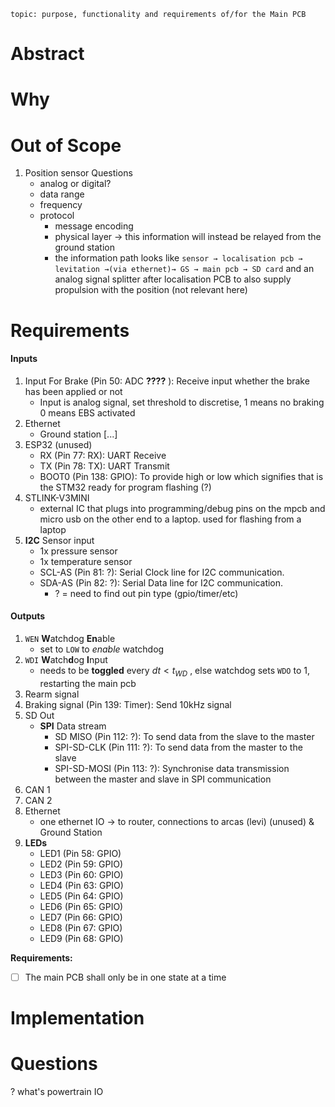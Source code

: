 ```Topic
topic: purpose, functionality and requirements of/for the Main PCB
```

# Abstract



# Why


# Out of Scope
1. Position sensor 
	Questions
	- analog or digital?
	- data range
	- frequency
	- protocol
		- message encoding
		- physical layer
	→ this information will instead be relayed from the ground station
		+ the information path looks like `sensor → localisation pcb → levitation →(via ethernet)→ GS → main pcb → SD card` and an analog signal splitter after localisation PCB to also supply propulsion with the position (not relevant here)

# Requirements

#### Inputs
1. Input For Brake (Pin 50: ADC **????** ): Receive input whether the brake has been applied or not
	- Input is analog signal, set threshold to discretise, 1 means no braking 0 means EBS activated
2. Ethernet
	- Ground station [...]
3. ESP32 (unused)
	- RX (Pin 77: RX): UART Receive
	- TX (Pin 78: TX): UART Transmit
	- BOOT0 (Pin 138: GPIO): To provide high or low which signifies that is the STM32 ready for program flashing (?)
4. STLINK-V3MINI
	- external IC that plugs into programming/debug pins on the mpcb and micro usb on the other end to a laptop. used for flashing from a laptop
5. **I2C** Sensor input
	- 1x pressure sensor
	- 1x temperature sensor
	- SCL-AS (Pin 81: ?): Serial Clock line for I2C communication.
	- SDA-AS (Pin 82: ?): Serial Data line for I2C communication.
		- ? = need to find out pin type (gpio/timer/etc)

#### Outputs
1. `WEN` **W**atchdog **En**able
	- set to `LOW` to *enable* watchdog
2. `WDI` **W**atch**d**og **I**nput
	- needs to be **toggled** every $dt < t_{WD}$ , else watchdog sets `WDO` to 1, restarting the main pcb
3. Rearm signal
4. Braking signal (Pin 139: Timer): Send 10kHz signal
5. SD Out
	+ **SPI** Data stream
		+ SD MISO (Pin 112: ?): To send data from the slave to the master
		+ SPI-SD-CLK (Pin 111: ?): To send data from the master to the slave
		+ SPI-SD-MOSI (Pin 113: ?): Synchronise data transmission between the  master and slave in SPI communication
6. CAN 1
7. CAN 2
8. Ethernet
	- one ethernet IO → to router, connections to arcas (levi) (unused) & Ground Station
9. **LEDs**
	- LED1 (Pin 58: GPIO)
	- LED2 (Pin 59: GPIO)
	- LED3 (Pin 60: GPIO)
	- LED4 (Pin 63: GPIO)
	- LED5 (Pin 64: GPIO)
	- LED6 (Pin 65: GPIO)
	- LED7 (Pin 66: GPIO)
	- LED8 (Pin 67: GPIO)
	- LED9 (Pin 68: GPIO)


**Requirements:**
- [ ] The main PCB shall only be in one state at a time

# Implementation


# Questions
? what's powertrain IO

